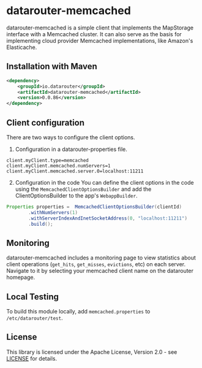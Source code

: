 # datarouter-memcached

datarouter-memcached is a simple client that implements the MapStorage interface with a Memcached cluster.  It can also
serve as the basis for implementing cloud provider Memcached implementations, like Amazon's Elasticache.

## Installation with Maven

```xml
<dependency>
	<groupId>io.datarouter</groupId>
	<artifactId>datarouter-memcached</artifactId>
	<version>0.0.86</version>
</dependency>
```

## Client configuration

There are two ways to configure the client options. 

1. Configuration in a datarouter-properties file. 

```
client.myClient.type=memcached
client.myClient.memcached.numServers=1
client.myClient.memcached.server.0=localhost:11211
```

2. Configuration in the code
You can define the client options in the code using the `MemcachedClientOptionsBuilder` and add the ClientOptionsBuilder to the app's `WebappBuilder`. 

```java
Properties properties =  MemcachedClientOptionsBuilder(clientId)
		.withNumServers(1)
		.withServerIndexAndInetSocketAddress(0, "localhost:11211")
		.build();
```

## Monitoring

datarouter-memcached includes a monitoring page to view statistics about client operations (`get_hits`, `get_misses`, 
`evictions`, etc) on each server.  Navigate to it by selecting your memcached client name on the datarouter homepage. 

## Local Testing
To build this module locally, add `memcached.properties` to `/etc/datarouter/test`.

## License

This library is licensed under the Apache License, Version 2.0 - see [LICENSE](../LICENSE) for details.
